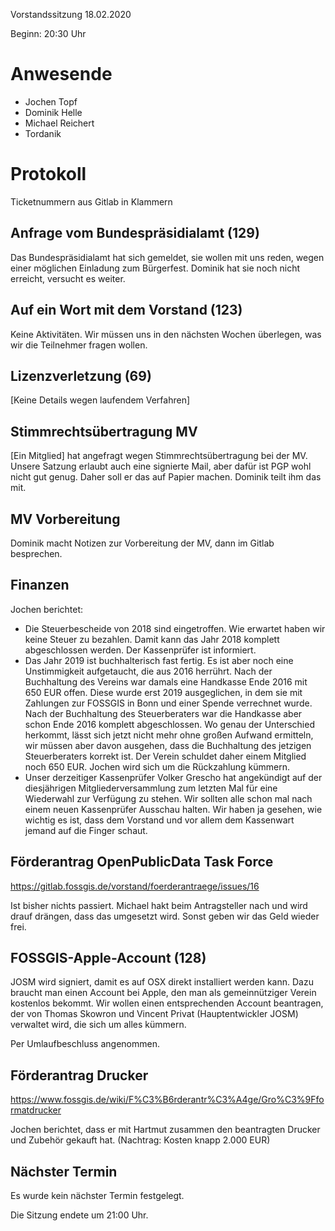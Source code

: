 Vorstandssitzung 18.02.2020

Beginn: 20:30 Uhr

# Anwesende

* Jochen Topf
* Dominik Helle
* Michael Reichert
* Tordanik

# Protokoll

Ticketnummern aus Gitlab in Klammern

## Anfrage vom Bundespräsidialamt (129)

Das Bundespräsidialamt hat sich gemeldet, sie wollen mit uns reden, wegen
einer möglichen Einladung zum Bürgerfest. Dominik hat sie noch nicht erreicht,
versucht es weiter.

## Auf ein Wort mit dem Vorstand (123)

Keine Aktivitäten. Wir müssen uns in den nächsten Wochen überlegen, was wir die
Teilnehmer fragen wollen.

## Lizenzverletzung (69)

[Keine Details wegen laufendem Verfahren]

## Stimmrechtsübertragung MV

[Ein Mitglied] hat angefragt wegen Stimmrechtsübertragung bei der MV. Unsere
Satzung erlaubt auch eine signierte Mail, aber dafür ist PGP wohl nicht gut
genug. Daher soll er das auf Papier machen. Dominik teilt ihm das mit.

## MV Vorbereitung

Dominik macht Notizen zur Vorbereitung der MV, dann im Gitlab besprechen.

## Finanzen

Jochen berichtet:

* Die Steuerbescheide von 2018 sind eingetroffen. Wie erwartet haben wir
  keine Steuer zu bezahlen. Damit kann das Jahr 2018 komplett abgeschlossen
  werden. Der Kassenprüfer ist informiert.
* Das Jahr 2019 ist buchhalterisch fast fertig. Es ist aber noch eine
  Unstimmigkeit aufgetaucht, die aus 2016 herrührt. Nach der Buchhaltung
  des Vereins war damals eine Handkasse Ende 2016 mit 
  650 EUR offen. Diese wurde erst 2019 ausgeglichen, in dem sie mit
  Zahlungen zur FOSSGIS in Bonn und einer Spende verrechnet wurde.
  Nach der Buchhaltung des Steuerberaters war die Handkasse aber schon Ende
  2016 komplett abgeschlossen. Wo genau der Unterschied herkommt, lässt sich
  jetzt nicht mehr ohne großen Aufwand ermitteln, wir müssen aber davon
  ausgehen, dass die Buchhaltung des jetzigen Steuerberaters korrekt ist. Der Verein
  schuldet daher einem Mitglied noch 650 EUR.
  Jochen wird sich um die Rückzahlung kümmern.
* Unser derzeitiger Kassenprüfer Volker Grescho hat angekündigt auf der
  diesjährigen Mitgliederversammlung zum letzten Mal für eine Wiederwahl
  zur Verfügung zu stehen. Wir sollten alle schon mal nach einem neuen
  Kassenprüfer Ausschau halten. Wir haben ja gesehen, wie wichtig es ist,
  dass dem Vorstand und vor allem dem Kassenwart jemand auf die Finger schaut.

## Förderantrag OpenPublicData Task Force

https://gitlab.fossgis.de/vorstand/foerderantraege/issues/16

Ist bisher nichts passiert. Michael hakt beim Antragsteller nach und wird drauf
drängen, dass das umgesetzt wird. Sonst geben wir das Geld wieder frei.

## FOSSGIS-Apple-Account (128)

JOSM wird signiert, damit es auf OSX direkt installiert werden kann. Dazu
braucht man einen Account bei Apple, den man als gemeinnütziger Verein
kostenlos bekommt. Wir wollen einen entsprechenden Account beantragen,
der von Thomas Skowron und Vincent Privat (Hauptentwickler JOSM) verwaltet
wird, die sich um alles kümmern.

Per Umlaufbeschluss angenommen.

## Förderantrag Drucker

https://www.fossgis.de/wiki/F%C3%B6rderantr%C3%A4ge/Gro%C3%9Fformatdrucker

Jochen berichtet, dass er mit Hartmut zusammen den beantragten Drucker und
Zubehör gekauft hat. (Nachtrag: Kosten knapp 2.000 EUR)

## Nächster Termin

Es wurde kein nächster Termin festgelegt.

Die Sitzung endete um 21:00 Uhr.
